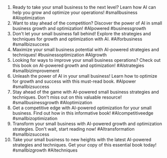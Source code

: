 1. Ready to take your small business to the next level? Learn how AI can help you grow and optimize your operations! #smallbusiness #AIoptimization
2. Want to stay ahead of the competition? Discover the power of AI in small business growth and optimization! #AIpowered #businessgrowth
3. Don't let your small business fall behind! Explore the strategies and techniques for growth and optimization with AI. #AIforbusiness #smallbizsuccess
4. Maximize your small business potential with AI-powered strategies and techniques! #businessoptimization #AIgrowth
5. Looking for ways to improve your small business operations? Check out this book on AI-powered growth and optimization! #AIstrategies #smallbizimprovement
6. Unleash the power of AI in your small business! Learn how to optimize for growth and success with this must-read book. #AIpower #smallbizsuccess
7. Stay ahead of the game with AI-powered small business strategies and techniques. Don't miss out on this valuable resource! #smallbusinessgrowth #AIoptimization
8. Get a competitive edge with AI-powered optimization for your small business. Find out how in this informative book! #AIcompetitiveedge #smallbizoptimization
9. Transform your small business with AI-powered growth and optimization strategies. Don't wait, start reading now! #AItransformation #smallbizsuccess
10. Take your small business to new heights with the latest AI-powered strategies and techniques. Get your copy of this essential book today! #smallbizgrowth #AItechniques
